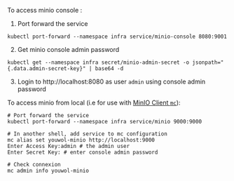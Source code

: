 To access minio console :

1. Port forward the service
```shell
kubectl port-forward --namespace infra service/minio-console 8080:9001
```
2. Get minio console admin password
```shell
kubectl get --namespace infra secret/minio-admin-secret -o jsonpath="{.data.admin-secret-key}" | base64 -d
```

3. Login to http://localhost:8080 as user ```admin``` using console admin password


To access minio from local (i.e for use with [MinIO Client ```mc```](https://min.io/docs/minio/linux/reference/minio-mc.html)):
```shell
# Port forward the service
kubectl port-forward --namespace infra service/minio 9000:9000

# In another shell, add service to mc configuration
mc alias set youwol-minio http://localhost:9000
Enter Access Key:admin # the admin user
Enter Secret Key: # enter console admin password

# Check connexion
mc admin info youwol-minio
```
